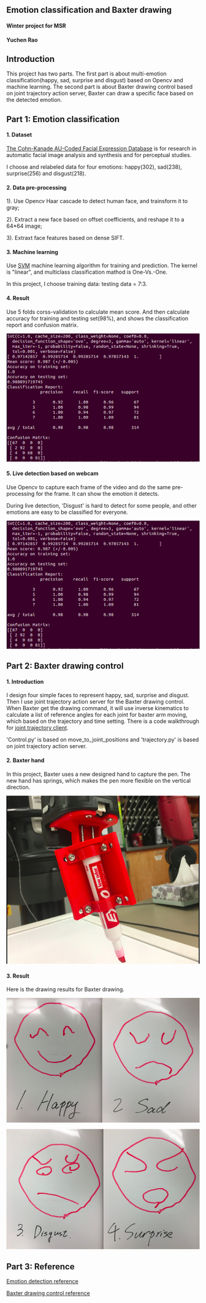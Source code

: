 ## Emotion classification and Baxter drawing
#### Winter project for MSR
#### Yuchen Rao


## Introduction

This project has two parts. The first part is about multi-emotion classification(happy, sad, surprise and disgust) based on Opencv and machine learning. The second part is about Baxter drawing control based on joint trajectory action server, Baxter can draw a specific face based on the detected emotion.

## Part 1: Emotion classification

#### 1. Dataset

[The Cohn-Kanade AU-Coded Facial Expression Database](http://www.pitt.edu/~emotion/ck-spread.htm) is for research in automatic facial image analysis and synthesis and for perceptual studies.

I choose and relabeled data for four emotions: happy(302), sad(238), surprise(256) and disgust(218).

#### 2. Data pre-processing

1). Use Opencv Haar cascade to detect human face, and trainsform it to gray;

2). Extract a new face based on offset coefficients, and reshape it to a 64*64 image;

3). Extraxt face features based on dense SIFT.

#### 3. Machine learning

Use [SVM](http://scikit-learn.org/stable/modules/svm.html#svm) machine learning algorithm for training and prediction. The kernel is "linear", and multiclass classification mathod is One-Vs.-One.

In this project, I choose training data: testing data = 7:3.

#### 4. Result

Use 5 folds corss-validation to calculate mean score. And then calculate accuracy for training and testing set(98%), and shows the classification report and confusion matrix.

![Image of 4_0.01](https://github.com/yuchenrao/emotion-detection-and-baxter-drawing/blob/master/picture/classify_result.png)
<!-- 4_0.01 -->

#### 5. Live detection based on webcam

Use Opencv to capture each frame of the video and do the same pre-processing for the frame. It can show the emotion it detects.

During live detection, 'Disgust' is hard to detect for some people, and other emotions are easy to be classified for everyone.

![Image of 4_0.02](https://github.com/yuchenrao/emotion-detection-and-baxter-drawing/blob/master/picture/result.png)
<!-- 4_0.02 -->

## Part 2: Baxter drawing control

#### 1. Introduction

I design four simple faces to represent happy, sad, surprise and disgust. Then I use joint trajectory action server for the Baxter drawing control.
When Baxter get the drawing command, it will use inverse kinematics to calculate a list of reference angles for each joint for baxter arm moving, which based on the trajectory and time setting. There is a code walkthrough for [joint trajectory client](http://sdk.rethinkrobotics.com/wiki/Joint_Trajectory_Client_-_Code_Walkthrough).

'Control.py' is based on move_to_joint_positions and 'trajectory.py' is based on joint trajectory action server.

#### 2. Baxter hand

In this project, Baxter uses a new designed hand to capture the pen. The new hand has springs, which makes the pen more flexible on the vertical direction.

![Image of 4_0.07](https://github.com/yuchenrao/emotion-detection-and-baxter-drawing/blob/master/picture/Baxter_hand.png)
<!-- 4_0.07 -->

#### 3. Result

Here is the drawing results for Baxter drawing.

![Image of 4_0.03](https://github.com/yuchenrao/emotion-detection-and-baxter-drawing/blob/master/picture/draw_res1.png)
<!-- 4_0.03 -->

![Image of 4_0.04](https://github.com/yuchenrao/emotion-detection-and-baxter-drawing/blob/master/picture/draw_res2.png)
<!-- 4_0.04 -->

## Part 3: Reference

[Emotion detection reference](http://flothesof.github.io/smile-recognition.html)

[Baxter drawing control reference](https://github.com/MingheJiang/baxter_drawing)

